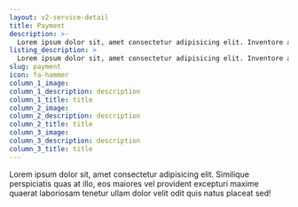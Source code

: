 ```yaml
---
layout: v2-service-detail
title: Payment
description: >-
  Lorem ipsum dolor sit, amet consectetur adipisicing elit. Inventore ab animi sapiente eum distinctio accusantium voluptatem tenetur officiis ratione numquam expedita corrupti, modi ullam? Assumenda amet in error quia maiores.
listing_description: >
  Lorem ipsum dolor sit, amet consectetur adipisicing elit. Inventore ab animi sapiente eum distinctio accusantium voluptatem tenetur officiis ratione numquam expedita corrupti, modi ullam? Assumenda amet in error quia maiores.
slug: payment
icon: fa-hammer
column_1_image:
column_1_description: description
column_1_title: title
column_2_image:
column_2_description: description
column_2_title: title
column_3_image:
column_3_description: description
column_3_title: title
---
```


Lorem ipsum dolor sit, amet consectetur adipisicing elit. Similique perspiciatis quas at illo, eos maiores vel provident excepturi maxime quaerat laboriosam tenetur ullam dolor velit odit quis natus placeat sed!
